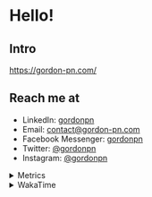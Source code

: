 # Hello!

## Intro

<https://gordon-pn.com/>

## Reach me at

- LinkedIn: [gordonpn](https://www.linkedin.com/in/gordonpn/)
- Email: [contact@gordon-pn.com](mailto:contact@gordon-pn.com)
- Facebook Messenger: [gordonpn](https://www.messenger.com/t/Gordonpn)
- Twitter: [@gordonpn](https://twitter.com/Gordonpn)
- Instagram: [@gordonpn](https://www.instagram.com/gordonpn/)

<details>
  <summary>Metrics</summary>

  <img align="center" src="https://github.com/gordonpn/gordonpn/blob/master/github-metrics.svg" alt="GitHub Metrics">

</details>

<details>
  <summary>WakaTime</summary>

  <!--START_SECTION:waka-->
📊 **This Week I Spent My Time On** 

```text
💬 Programming Languages: 
Java                     21 hrs 12 mins      █████████████░░░░░░░░░░░░   51.42 % 
Other                    13 hrs 51 mins      ████████░░░░░░░░░░░░░░░░░   33.63 % 
CSS                      2 hrs               █░░░░░░░░░░░░░░░░░░░░░░░░   04.89 % 
JavaScript               1 hr 55 mins        █░░░░░░░░░░░░░░░░░░░░░░░░   04.66 % 
Bash                     34 mins             ░░░░░░░░░░░░░░░░░░░░░░░░░   01.41 % 

🔥 Editors: 
Chrome                   19 hrs 51 mins      ████████████░░░░░░░░░░░░░   48.17 % 
IntelliJ IDEA            8 hrs 36 mins       █████░░░░░░░░░░░░░░░░░░░░   20.88 % 
iTerm2                   7 hrs 9 mins        ████░░░░░░░░░░░░░░░░░░░░░   17.38 % 
Slack                    2 hrs 31 mins       ██░░░░░░░░░░░░░░░░░░░░░░░   06.13 % 
VS Code                  1 hr 10 mins        █░░░░░░░░░░░░░░░░░░░░░░░░   02.86 % 
```


 Last Updated on 11/04/2025 16:28:56 UTC
<!--END_SECTION:waka-->
</details>
